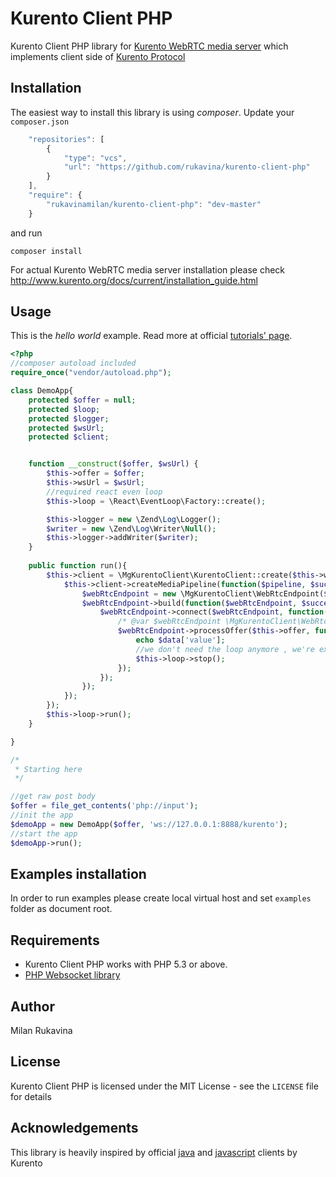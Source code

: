 Kurento Client PHP
==================

Kurento Client PHP library for [Kurento WebRTC media server](http://www.kurento.org/) which implements client side of [Kurento Protocol](http://www.kurento.org/docs/current/mastering/kurento_protocol.html)


Installation
------------
The easiest way to install this library is using *composer*. Update your `composer.json`

```javascript
    "repositories": [
        {
            "type": "vcs",
            "url": "https://github.com/rukavina/kurento-client-php"
        }
    ],
    "require": {
        "rukavinamilan/kurento-client-php": "dev-master"
    }
```

and run

```
composer install
```

For actual Kurento WebRTC media server installation please check http://www.kurento.org/docs/current/installation_guide.html


Usage
-----

This is the *hello world* example. Read more at official [tutorials' page](http://www.kurento.org/docs/current/tutorials.html).

```php
<?php
//composer autoload included
require_once("vendor/autoload.php");

class DemoApp{
    protected $offer = null;
    protected $loop;
    protected $logger;
    protected $wsUrl;
    protected $client;


    function __construct($offer, $wsUrl) {
        $this->offer = $offer;
        $this->wsUrl = $wsUrl;
        //required react even loop
        $this->loop = \React\EventLoop\Factory::create();

        $this->logger = new \Zend\Log\Logger();                
        $writer = new \Zend\Log\Writer\Null();        
        $this->logger->addWriter($writer);
    }
    
    public function run(){
        $this->client = \MgKurentoClient\KurentoClient::create($this->wsUrl, $this->loop, $this->logger, function($client){
            $this->client->createMediaPipeline(function($pipeline, $success, $data){
                $webRtcEndpoint = new \MgKurentoClient\WebRtcEndpoint($pipeline);
                $webRtcEndpoint->build(function($webRtcEndpoint, $success, $data){
                    $webRtcEndpoint->connect($webRtcEndpoint, function($success, $data) use ($webRtcEndpoint){
                        /* @var $webRtcEndpoint \MgKurentoClient\WebRtcEndpoint */
                        $webRtcEndpoint->processOffer($this->offer, function($success, $data){
                            echo $data['value'];
                            //we don't need the loop anymore , we're exiting now
                            $this->loop->stop();
                        });
                    });
                });
            });    
        });
        $this->loop->run();
    }

}

/*
 * Starting here
 */

//get raw post body
$offer = file_get_contents('php://input');
//init the app
$demoApp = new DemoApp($offer, 'ws://127.0.0.1:8888/kurento');
//start the app
$demoApp->run();
```

Examples installation
---------------------

In order to run examples please create local virtual host and set `examples` folder as document root.


Requirements
------------

- Kurento Client PHP works with PHP 5.3 or above.
- [PHP Websocket library](https://github.com/Devristo/phpws)


Author
------

Milan Rukavina


License
-------

Kurento Client PHP is licensed under the MIT License - see the `LICENSE` file for details

Acknowledgements
----------------

This library is heavily inspired by official [java](https://github.com/Kurento/kurento-java) and [javascript](https://github.com/Kurento/kurento-client-js) clients by Kurento